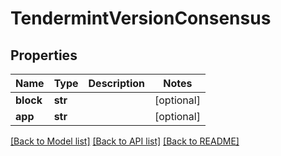 # TendermintVersionConsensus

## Properties
Name | Type | Description | Notes
------------ | ------------- | ------------- | -------------
**block** | **str** |  | [optional] 
**app** | **str** |  | [optional] 

[[Back to Model list]](../README.md#documentation-for-models) [[Back to API list]](../README.md#documentation-for-api-endpoints) [[Back to README]](../README.md)

